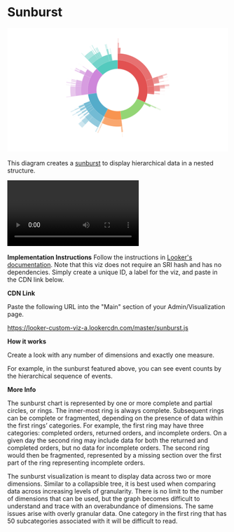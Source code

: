 #  Sunburst

![](sunburst.png)

This diagram creates a [sunburst](https://en.wikipedia.org/wiki/Pie_chart#Ring_chart_.2F_Sunburst_chart_.2F_Multilevel_pie_chart) to display hierarchical data in a nested structure.

![](sunburst.mov)

**Implementation Instructions**
Follow the instructions in [Looker's documentation](https://docs.looker.com/admin-options/platform/visualizations). Note that this viz does not require an SRI hash and has no dependencies. Simply create a unique ID, a label for the viz, and paste in the CDN link below.

**CDN Link** 

Paste the following URL into the "Main" section of your Admin/Visualization page. 

https://looker-custom-viz-a.lookercdn.com/master/sunburst.js

**How it works**

Create a look with any number of dimensions and exactly one measure.

For example, in the sunburst featured above, you can see event counts by the hierarchical sequence of events.

**More Info** 

The sunburst chart is represented by one or more complete and partial circles, or rings. The inner-most ring is always complete. Subsequent rings can be complete or fragmented, depending on the presence of data within the first rings’ categories. For example, the first ring may have three categories: completed orders, returned orders, and incomplete orders. On a given day the second ring may include data for both the returned and completed orders, but no data for incomplete orders. The second ring would then be fragmented, represented by a missing section over the first part of the ring representing incomplete orders. 

The sunburst visualization is meant to display data across two or more dimensions. Similar to a collapsible tree, it is best used when comparing data across increasing levels of granularity. There is no limit to the number of dimensions that can be used, but the graph becomes difficult to understand and trace with an overabundance of dimensions. The same issues arise with overly granular data. One category in the first ring that has 50 subcategories associated with it will be difficult to read. 
